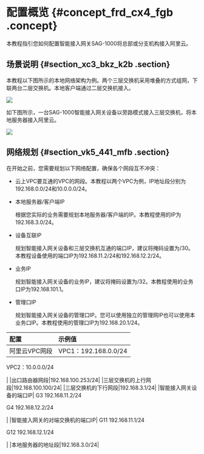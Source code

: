 # 配置概览 {#concept_frd_cx4_fgb .concept}

本教程指引您如何配置智能接入网关SAG-1000将总部或分支机构接入阿里云。

## 场景说明 {#section_xc3_bkz_k2b .section}

本教程以下图所示的本地网络架构为例。两个三层交换机采用堆叠的方式组网，下联两台二层交换机。本地客户端通过二层交换机接入。

![](http://static-aliyun-doc.oss-cn-hangzhou.aliyuncs.com/assets/img/23710/154898794013772_zh-CN.png)

如下图所示，一台SAG-1000智能接入网关设备以旁路模式接入三层交换机，将本地服务器接入阿里云。

![](http://static-aliyun-doc.oss-cn-hangzhou.aliyuncs.com/assets/img/82225/154898794035023_zh-CN.png)

## 网络规划 {#section_vk5_441_mfb .section}

在开始之前，您需要规划以下网络配置，确保各个网段互不冲突：

-   云上VPC要互通的VPC的网段。本教程以两个VPC为例，IP地址段分别为192.168.0.0/24和10.0.0.0/24。
-   本地服务器/客户端IP

    根据您实际的业务需要规划本地服务器/客户端的IP。本教程使用的IP为192.168.3.0/24。

-   设备互联IP

    规划智能接入网关设备和三层交换机互通的端口IP，建议将掩码设置为/30。本教程设备使用的端口IP为192.168.11.2/24和192.168.12.2/24。

-   业务IP

    规划智能接入网关设备的业务IP，建议将掩码设置为/32。本教程使用的业务口IP为192.168.101.1。

-   管理口IP

    规划智能接入网关设备的管理口IP。您可以使用独立的管理网IP也可以使用本业务口IP。本教程使用的管理口IP为192.168.20.1/24。


|配置|示例值|
|:-|:--|
|阿里云VPC网段| VPC1：192.168.0.0/24

 VPC2：10.0.0.0/24

 |
|出口路由器网段|192.168.100.253/24|
|三层交换机的上行网段|192.168.100.100/24|
|三层交换机的下行网段|192.168.3.1/24|
|智能接入网关设备的端口IP| G3 192.168.11.2/24

 G4 192.168.12.2/24

 |
|智能接入网关的对端交换机的端口IP| G11 192.168.11.1/24

 G12 192.168.12.1/24

 |
|本地服务器的地址段|192.168.3.0/24|

